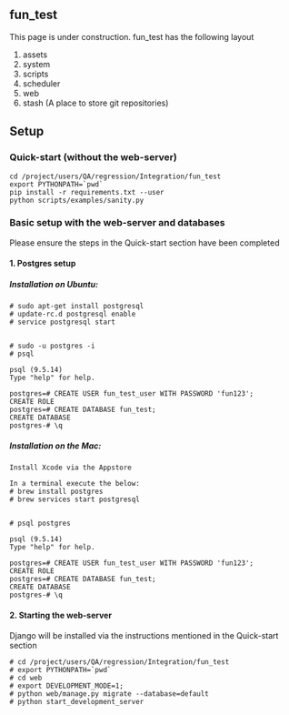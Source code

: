 ## fun_test
This page is under construction. 
fun_test has the following layout
1. assets
2. system
3. scripts
4. scheduler
5. web
6. stash (A place to store git repositories)

## Setup
### Quick-start (without the web-server)
~~~~
cd /project/users/QA/regression/Integration/fun_test
export PYTHONPATH=`pwd`
pip install -r requirements.txt --user
python scripts/examples/sanity.py
~~~~


### Basic setup with the web-server and databases
Please ensure the steps in the Quick-start section have been completed

#### 1. Postgres setup
##### Installation on Ubuntu:
```
# sudo apt-get install postgresql
# update-rc.d postgresql enable
# service postgresql start


# sudo -u postgres -i
# psql

psql (9.5.14)
Type "help" for help.

postgres=# CREATE USER fun_test_user WITH PASSWORD 'fun123';
CREATE ROLE
postgres=# CREATE DATABASE fun_test;
CREATE DATABASE
postgres-# \q

```

##### Installation on the Mac:
```
Install Xcode via the Appstore

In a terminal execute the below:
# brew install postgres
# brew services start postgresql


# psql postgres

psql (9.5.14)
Type "help" for help.

postgres=# CREATE USER fun_test_user WITH PASSWORD 'fun123';
CREATE ROLE
postgres=# CREATE DATABASE fun_test;
CREATE DATABASE
postgres-# \q

```


#### 2. Starting the web-server
Django will be installed via the instructions mentioned in the Quick-start section
````
# cd /project/users/QA/regression/Integration/fun_test
# export PYTHONPATH=`pwd`
# cd web
# export DEVELOPMENT_MODE=1;
# python web/manage.py migrate --database=default
# python start_development_server
````

